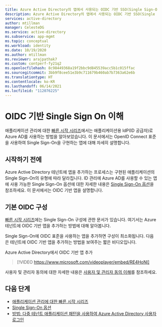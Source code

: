 ```yaml
---
title: Azure Active Directory의 앱에서 사용되는 OIDC 기반 SSO(Single Sign-On) 이해
description: Azure Active Directory의 앱에서 사용되는 OIDC 기반 SSO(Single Sign-On)를 이해합니다.
services: active-directory
author: mtillman
manager: CelesteDG
ms.service: active-directory
ms.subservice: app-mgmt
ms.topic: conceptual
ms.workload: identity
ms.date: 10/19/2020
ms.author: mtillman
ms.reviewer: arajpathak7
ms.custom: contperf-fy21q2
ms.openlocfilehash: 8c98449368a19f2bbc9d845539acc5b1c015ffac
ms.sourcegitcommit: 3bb9f8cee51e3b9c711679b460ab7b7363a62e6b
ms.translationtype: HT
ms.contentlocale: ko-KR
ms.lasthandoff: 06/14/2021
ms.locfileid: "112076225"
---
```

# <a name="understand-oidc-based-single-sign-on"></a>OIDC 기반 Single Sign On 이해
애플리케이션 관리에 대한 [빠른 시작 시리즈](view-applications-portal.md)에서는 애플리케이션용 IdP(ID 공급자)로 Azure AD를 사용하는 방법을 알아보았습니다. 이 문서에서는 OpenID Connect 표준을 사용하여 Single Sign-On을 구현하는 앱에 대해 자세히 설명합니다. 

## <a name="before-you-begin"></a>시작하기 전에
Azure Active Directory 테넌트에 앱을 추가하는 프로세스는 구현된 애플리케이션의 Single Sign-On의 유형에 따라 달라집니다. ID 관리에 Azure AD를 사용할 수 있는 앱에 사용 가능한 Single Sign-On 옵션에 대한 자세한 내용은 [Single Sign-On 옵션](sso-options.md)을 참조하세요. 이 문서에서는 OIDC 기반 앱을 설명합니다.


## <a name="basic-oidc-configuration"></a>기본 OIDC 구성
[빠른 시작 시리즈](add-application-portal-setup-oidc-sso.md)에는 Single Sign-On 구성에 관한 문서가 있습니다. 여기서는 Azure 테넌트에 OIDC 기반 앱을 추가하는 방법에 대해 알아봅니다.

Single Sign-On에 OIDC 표준을 사용하는 앱을 추가하면 구성이 최소화됩니다. 다음은 테넌트에 OIDC 기반 앱을 추가하는 방법을 보여주는 짧은 비디오입니다.

Azure Active Directory에서 OIDC 기반 앱 추가

> [!VIDEO https://www.microsoft.com/videoplayer/embed/RE4HoNI]

사용자 및 관리자 동의에 대한 자세한 내용은 [사용자 및 관리자 동의 이해](../develop/howto-convert-app-to-be-multi-tenant.md#understand-user-and-admin-consent)를 참조하세요.

## <a name="next-steps"></a>다음 단계

- [애플리케이션 관리에 대한 빠른 시작 시리즈](add-application-portal-setup-oidc-sso.md)
- [Single Sign-On 옵션](sso-options.md)
- [방법: 다중 테넌트 애플리케이션 패턴을 사용하여 Azure Active Directory 사용자 로그인](../develop/howto-convert-app-to-be-multi-tenant.md)
